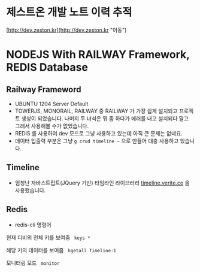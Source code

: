 제스트온 개발 노트 이력 추적
============================
[http://dev.zeston.kr](http://dev.zeston.kr "이동")

# NODEJS With RAILWAY Framework, REDIS Database

## Railway Frameword

- UBUNTU 1204 Server Default
- TOWERJS, MONORAIL, RAILWAY 중 RAILWAY 가 가장 쉽게 설치되고 프로젝트 생성이 되었습니다. 나머지 두 녀석은 뭐 좀 하다가
에러를 내고 설치되다 말고 그래서 사용해볼 수가 없었습니다.
- REDIS 를 사용하여 dev 모드로 그냥 사용하고 있는데 아직 큰 문제는 없네요.
- 데이터 입출력 부분은 그냥 `g crud timeline ~` 으로 만들어 대충 사용하고 있습니다.

## Timeline

- 엄청난 자바스트립트(JQuery 기반) 타임라인 라이브러리 [timeline.verite.co](http://timeline.verite.co "타임라인 갑") 을 사용했습니다.

## Redis

- redis-cli 명령어

현재 디비의 전체 키를 보여줌 ` keys *`

해당 키의 데이터를 보여줌 ` hgetall Timeline:1`

모니터링 모드 ` monitor`
